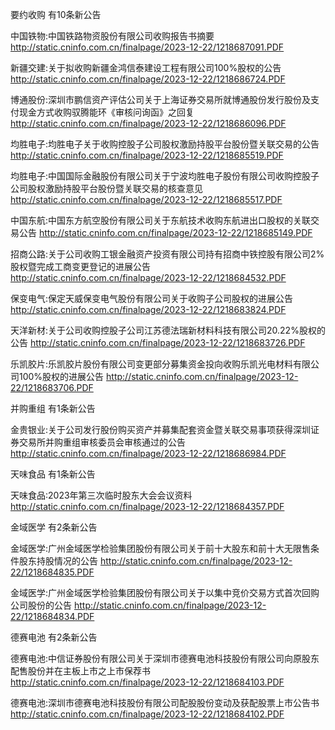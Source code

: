 要约收购 有10条新公告 

中国铁物:中国铁路物资股份有限公司收购报告书摘要 http://static.cninfo.com.cn/finalpage/2023-12-22/1218687091.PDF 

新疆交建:关于拟收购新疆金鸿信泰建设工程有限公司100%股权的公告 http://static.cninfo.com.cn/finalpage/2023-12-22/1218686724.PDF 

博通股份:深圳市鹏信资产评估公司关于上海证券交易所就博通股份发行股份及支付现金方式收购驭腾能环《审核问询函》之回复 http://static.cninfo.com.cn/finalpage/2023-12-22/1218686096.PDF 

均胜电子:均胜电子关于收购控股子公司股权激励持股平台股份暨关联交易的公告 http://static.cninfo.com.cn/finalpage/2023-12-22/1218685519.PDF 

均胜电子:中国国际金融股份有限公司关于宁波均胜电子股份有限公司收购控股子公司股权激励持股平台股份暨关联交易的核查意见 http://static.cninfo.com.cn/finalpage/2023-12-22/1218685517.PDF 

中国东航:中国东方航空股份有限公司关于东航技术收购东航进出口股权的关联交易公告 http://static.cninfo.com.cn/finalpage/2023-12-22/1218685149.PDF 

招商公路:关于公司收购工银金融资产投资有限公司持有招商中铁控股有限公司2%股权暨完成工商变更登记的进展公告 http://static.cninfo.com.cn/finalpage/2023-12-22/1218684532.PDF 

保变电气:保定天威保变电气股份有限公司关于收购子公司股权的进展公告 http://static.cninfo.com.cn/finalpage/2023-12-22/1218683824.PDF 

天洋新材:关于公司收购控股子公司江苏德法瑞新材料科技有限公司20.22%股权的公告 http://static.cninfo.com.cn/finalpage/2023-12-22/1218683726.PDF 

乐凯胶片:乐凯胶片股份有限公司变更部分募集资金投向收购乐凯光电材料有限公司100%股权的进展公告 http://static.cninfo.com.cn/finalpage/2023-12-22/1218683706.PDF 

并购重组 有1条新公告 

金贵银业:关于公司发行股份购买资产并募集配套资金暨关联交易事项获得深圳证券交易所并购重组审核委员会审核通过的公告 http://static.cninfo.com.cn/finalpage/2023-12-22/1218686984.PDF 

天味食品 有1条新公告 

天味食品:2023年第三次临时股东大会会议资料 http://static.cninfo.com.cn/finalpage/2023-12-22/1218684357.PDF 

金域医学 有2条新公告 

金域医学:广州金域医学检验集团股份有限公司关于前十大股东和前十大无限售条件股东持股情况的公告 http://static.cninfo.com.cn/finalpage/2023-12-22/1218684835.PDF 

金域医学:广州金域医学检验集团股份有限公司关于以集中竞价交易方式首次回购公司股份的公告 http://static.cninfo.com.cn/finalpage/2023-12-22/1218684834.PDF 

德赛电池 有2条新公告 

德赛电池:中信证券股份有限公司关于深圳市德赛电池科技股份有限公司向原股东配售股份并在主板上市之上市保荐书 http://static.cninfo.com.cn/finalpage/2023-12-22/1218684103.PDF 

德赛电池:深圳市德赛电池科技股份有限公司配股股份变动及获配股票上市公告书 http://static.cninfo.com.cn/finalpage/2023-12-22/1218684102.PDF 

